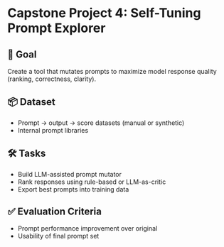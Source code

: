 # Capstone Project 4: Self-Tuning Prompt Explorer

## 🧠 Goal
Create a tool that mutates prompts to maximize model response quality (ranking, correctness, clarity).

## 📦 Dataset
- Prompt → output → score datasets (manual or synthetic)
- Internal prompt libraries

## 🛠 Tasks
- Build LLM-assisted prompt mutator
- Rank responses using rule-based or LLM-as-critic
- Export best prompts into training data

## ✅ Evaluation Criteria
- Prompt performance improvement over original
- Usability of final prompt set
